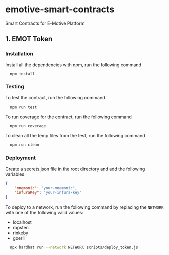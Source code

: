 # emotive-smart-contracts

Smart Contracts for E-Motive Platform

## 1. EMOT Token

### Installation

Install all the dependencies with npm, run the following command

```bash
  npm install
```

### Testing

To test the contract, run the following command

```bash
  npm run test
```

To run coverage for the contract, run the following command

```bash
  npm run coverage
```

To clean all the temp files from the test, run the following command

```bash
  npm run clean
```

### Deployment

Create a secrets.json file in the root directory and add the following variables

```json
{
	"mnemonic": "your-mnemonic",
	"infuraKey": "your-infura-key"
}
```

To deploy to a network, run the following command by replacing the `NETWORK` with one of the following valid values:

-   localhost
-   ropsten
-   rinkeby
-   goerli

```bash
  npx hardhat run --network NETWORK scripts/deploy_token.js
```
